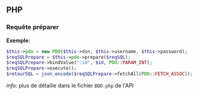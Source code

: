 ## PHP
### Requête préparer
**Exemple:**
```php
$this->pdo = new PDO($this->dsn, $this->username, $this->password);
$reqSQLPrepare = $this->pdo->prepare($reqSQL);
$reqSQLPrepare->bindValue(":id", $id, PDO::PARAM_INT);
$reqSQLPrepare->execute();
$retourSQL = json_encode($reqSQLPrepare->fetchAll(PDO::FETCH_ASSOC));
```
*info:* plus de détaille dans le fichier `BDD.php` de l'API
